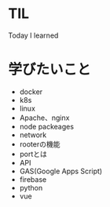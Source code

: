 # TIL
Today I learned

# 学びたいこと
- docker
- k8s
- linux
- Apache、nginx
- node packeages
- network
- rooterの機能
- portとは
- API
- GAS(Google Apps Script)
- firebase
- python
- vue
